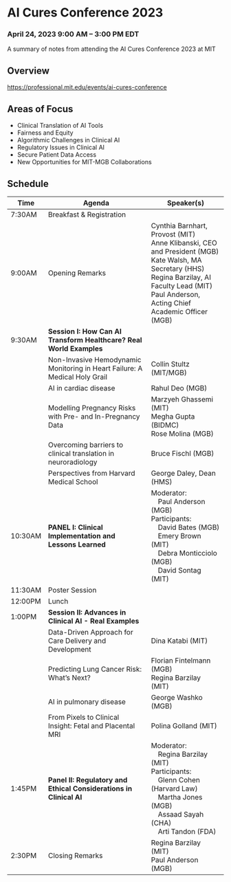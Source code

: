 # AI Cures Conference 2023
### April 24, 2023 9:00 AM – 3:00 PM EDT
A summary of notes from attending the AI Cures Conference 2023 at MIT

## Overview
https://professional.mit.edu/events/ai-cures-conference

## Areas of Focus
- Clinical Translation of AI Tools
- Fairness and Equity
- Algorithmic Challenges in Clinical AI
- Regulatory Issues in Clinical AI
- Secure Patient Data Access
- New Opportunities for MIT-MGB Collaborations

## Schedule
|  Time  |         Agenda         | Speaker(s) |
|--------|------------------------|------------|
|7:30AM  |Breakfast & Registration|            |
|9:00AM  |Opening Remarks         |Cynthia Barnhart, Provost (MIT)<br>Anne Klibanski, CEO and President (MGB)<br>Kate Walsh, MA Secretary (HHS)<br>Regina Barzilay, AI Faculty Lead (MIT)<br>Paul Anderson, Acting Chief Academic Officer (MGB)|
|9:30AM  |**Session I: How Can AI Transform Healthcare? Real World Examples**| |
|        |Non-Invasive Hemodynamic Monitoring in Heart Failure: A Medical Holy Grail|Collin Stultz (MIT/MGB)|
|        |AI in cardiac disease|Rahul Deo (MGB)|
|        |Modelling Pregnancy Risks with Pre- and In-Pregnancy Data|Marzyeh Ghassemi (MIT)<br>Megha Gupta (BIDMC)<br>Rose Molina (MGB)|
|        |Overcoming barriers to clinical translation in neuroradiology|Bruce Fischl (MGB)|
|        |Perspectives from Harvard Medical School|George Daley, Dean (HMS)|
|10:30AM |**PANEL I: Clinical Implementation and Lessons Learned**|Moderator:<br>&emsp;Paul Anderson (MGB)<br>Participants:<br>&emsp;David Bates (MGB)<br>&emsp;Emery Brown (MIT)<br>&emsp;Debra Monticciolo (MGB)<br>&emsp;David Sontag (MIT)|
|11:30AM |Poster Session||
|12:00PM |Lunch||
|1:00PM  |**Session II: Advances in Clinical AI - Real Examples**||
|        |Data-Driven Approach for Care Delivery and Development|Dina Katabi (MIT)|
|        |Predicting Lung Cancer Risk: What’s Next?|Florian Fintelmann (MGB)<br>Regina Barzilay (MIT)|
|        |AI in pulmonary disease|George Washko (MGB)|
|        |From Pixels to Clinical Insight: Fetal and Placental MRI|Polina Golland (MIT)|
|1:45PM  |**Panel II: Regulatory and Ethical Considerations in Clinical AI**|Moderator:<br>&emsp;Regina Barzilay (MIT)<br>Participants:<br>&emsp;Glenn Cohen (Harvard Law)<br>&emsp;Martha Jones (MGB)<br>&emsp;Assaad Sayah (CHA)<br>&emsp;Arti Tandon (FDA)
|2:30PM  |Closing Remarks|Regina Barzilay (MIT)<br>Paul Anderson (MGB)|
